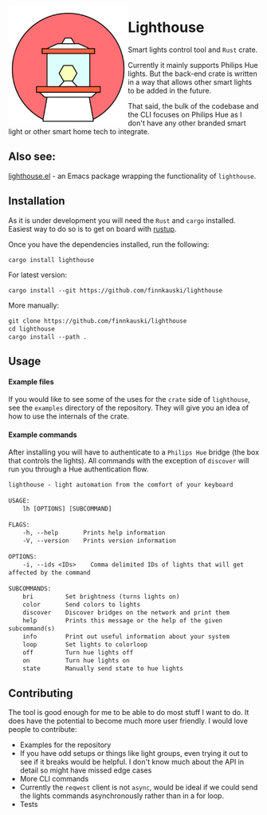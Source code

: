 <p align="left"><img align="left" src="meta/logo.png" width="240px"></p>

# Lighthouse

Smart lights control tool and `Rust` crate.

Currently it mainly supports Philips Hue lights. But the back-end crate is
written in a way that allows other smart lights to be added in the future.

That said, the bulk of the codebase and the CLI focuses on Philips Hue as I
don't have any other branded smart light or other smart home tech to integrate.

## Also see:
[lighthouse.el](https://github.com/finnkauski/lighthouse.el) - an Emacs package
wrapping the functionality of `lighthouse`. 

## Installation

As it is under development you will need the `Rust` and `cargo` installed.
Easiest way to do so is to get on board with [rustup](https://rustup.rs).

Once you have the dependencies installed, run the following:

```shell
cargo install lighthouse
```

For latest version:

```shell
cargo install --git https://github.com/finnkauski/lighthouse
```

More manually:

```shell
git clone https://github.com/finnkauski/lighthouse
cd lighthouse
cargo install --path .
```

## Usage

#### Example files

If you would like to see some of the uses for the `crate` side of `lighthouse`,
see the `examples` directory of the repository. They will give you an idea of
how to use the internals of the crate.

#### Example commands

After installing you will have to authenticate to a `Philips Hue` bridge (the
box that controls the lights). All commands with the exception of `discover`
will run you through a Hue authentication flow.

```
lighthouse - light automation from the comfort of your keyboard

USAGE:
    lh [OPTIONS] [SUBCOMMAND]

FLAGS:
    -h, --help       Prints help information
    -V, --version    Prints version information

OPTIONS:
    -i, --ids <IDs>    Comma delimited IDs of lights that will get affected by the command

SUBCOMMANDS:
    bri         Set brightness (turns lights on)
    color       Send colors to lights
    discover    Discover bridges on the network and print them
    help        Prints this message or the help of the given subcommand(s)
    info        Print out useful information about your system
    loop        Set lights to colorloop
    off         Turn hue lights off
    on          Turn hue lights on
    state       Manually send state to hue lights
```

## Contributing

The tool is good enough for me to be able to do most stuff I want to do. It does
have the potential to become much more user friendly. I would love people to
contribute:

- Examples for the repository
- If you have odd setups or things like light groups, even trying it out to see
  if it breaks would be helpful. I don't know much about the API in detail so
  might have missed edge cases
- More CLI commands
- Currently the `reqwest` client is not `async`, would be ideal if we could send
  the lights commands asynchronously rather than in a for loop.
- Tests
